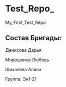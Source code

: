 # Test_Repo_
My_First_Test_Repo

## Состав Бригады:

Денисова Дарья

Мирошкина Любовь

Шихалева Алина

Группа: Эн1-21
